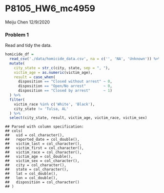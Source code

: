 P8105\_HW6\_mc4959
================
Meiju Chen
12/9/2020

### Problem 1

Read and tidy the data.

``` r
homicide_df = 
  read_csv('./data/homicide_data.csv', na = c('', 'NA', 'Unknown')) %>%
  mutate(
    city_state = str_c(city, state, sep = ", "),
    victim_age = as.numeric(victim_age),
    result = case_when(
      disposition == "Closed without arrest" ~ 0,
      disposition == "Open/No arrest"        ~ 0,
      disposition == "Closed by arrest"      ~ 1)
  ) %>% 
  filter(
    victim_race %in% c('White', 'Black'),
    city_state != 'Tulsa, AL'
  ) %>% 
  select(city_state, result, victim_age, victim_race, victim_sex)
```

    ## Parsed with column specification:
    ## cols(
    ##   uid = col_character(),
    ##   reported_date = col_double(),
    ##   victim_last = col_character(),
    ##   victim_first = col_character(),
    ##   victim_race = col_character(),
    ##   victim_age = col_double(),
    ##   victim_sex = col_character(),
    ##   city = col_character(),
    ##   state = col_character(),
    ##   lat = col_double(),
    ##   lon = col_double(),
    ##   disposition = col_character()
    ## )
